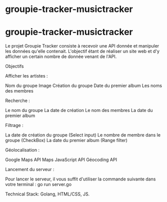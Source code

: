 # groupie-tracker-musictracker
# groupie-tracker-musictracker

Le projet Groupie Tracker consiste à recevoir une API donnée et manipuler les données qu'elle contenait. L'objectif étant de réaliser un site web et d'y afficher un certain nombre de donnée venant de l'API.

Objectifs

Afficher les artistes :

Nom du groupe
Image
Création du groupe
Date du premier album
Les noms des membres

Recherche :

Le nom du groupe
La date de création
Le nom des membres
La date du premier album

Filtrage :

La date de création du groupe (Select input)
Le nombre de membre dans le groupe (CheckBox)
La date du premier album (Range filter)

Géolocalisation :

Google Maps API
Maps JavaScript API
Géocoding API

Lancement du serveur :

Pour lancer le serveur, il vous suffit d'utiliser la commande suivante dans votre terminal : go run server.go

Technical Stack: Golang, HTML/CSS, JS.